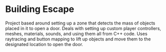# Building Escape
Project based around setting up a zone that detects the mass of objects placed in it to open a door. Deals with setting up custom player controllers, meshes, materials, sounds, and using them all from C++ code.
Uses raytracing and button mapping to lift up objects and move them to the designated location to open the door.
